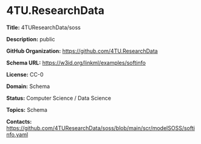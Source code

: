 [//]: # (DO NOT MANUALLY EDIT THIS FILE. IT IS GENERATED FROM A TEMPLATE.)

# 4TU.ResearchData

**Title:** 4TUResearchData/soss

**Description:** public

**GitHub Organization:** https://github.com/4TU.ResearchData

**Schema URL:** https://w3id.org/linkml/examples/softinfo

**License:** CC-0

**Domain:** Schema

**Status:** Computer Science / Data Science

**Topics:** Schema

**Contacts:** https://github.com/4TUResearchData/soss/blob/main/scr/modelSOSS/softinfo.yaml